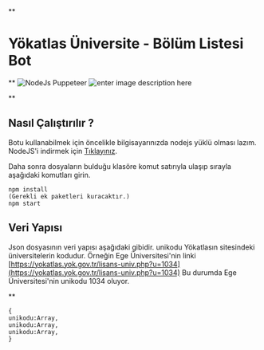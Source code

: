 **

# Yökatlas Üniversite - Bölüm Listesi Bot

**
![NodeJs Puppeteer](https://i.ibb.co/5h61R7P/logo.png)
![enter image description here](https://i.ibb.co/L6TrMf8/veri.png)

**

## Nasıl Çalıştırılır ?
Botu kullanabilmek için öncelikle bilgisayarınızda nodejs yüklü olması lazım. NodeJS'i indirmek için [Tıklayınız](https://nodejs.org/).

Daha sonra dosyaların bulduğu klasöre komut satırıyla ulaşıp sırayla aşağıdaki komutları girin.

    npm install
    (Gerekli ek paketleri kuracaktır.)
    npm start


## Veri Yapısı

Json dosyasının veri yapısı aşağıdaki gibidir.
unikodu Yökatlasın sitesindeki üniversitelerin kodudur.
Örneğin Ege Üniversitesi'nin linki 
[https://yokatlas.yok.gov.tr/lisans-univ.php?u=1034](https://yokatlas.yok.gov.tr/lisans-univ.php?u=1034)
Bu durumda Ege Üniversitesi'nin unikodu 1034 oluyor.

**

    {
    unikodu:Array,
    unikodu:Array,
    unikodu:Array,
    }

